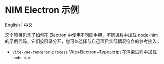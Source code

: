 # NIM Electron 示例

[English](README.md) | 中文

这个项目包含了如何在 Electron 中使用不同脚手架、不同进程中加载 node-nim 的示例代码，它们按目录分开，您可以选择与自己项目实际情况符合的参考接入：

 - `vite-vue-renderer-process` Vite+Electron+Typescript 在渲染进程中加载 `node-nim`


